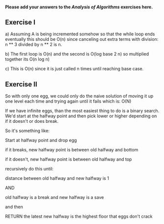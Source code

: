 #### Please add your answers to the ***Analysis of  Algorithms*** exercises here.

## Exercise I

a) Assuming A is being incremented somehow so that the while loop ends eventually this should be O(n) since canceling out extra terms with division: n ** 3 divided by n ** 2 is n. 


b) The first loop is O(n) and the second is O(log base 2 n) so multiplied together its O(n log n)


c) This is O(n) since it is just called n times until reaching base case. 

## Exercise II

So with only one egg, we could only do the naive solution of moving it up one level each time and trying again until it fails which is:
O(N)

If we have infinite eggs, than the most easiest thing to do is a binary search. We'd start at the halfway point and then pick lower or higher depending on if it doesn't or does break. 

So it's something like:

Start at halfway point and drop egg

if it breaks, new halfway point is between old halfway and bottom

if it doesn't, new halfway point is between old halfway and top

recursively do this until:

distance between old halfway and new halfway is 1 

AND

old halfway is a break and new halfway is a save

and then 

RETURN the latest new halfway is the highest floor that eggs don't crack 